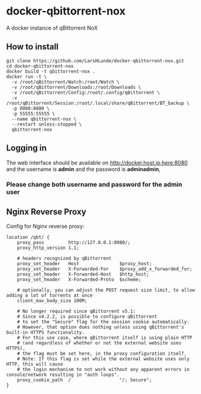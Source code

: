 # docker-qbittorrent-nox
A docker instance of qBittorrent NoX

## How to install
```
git clone https://github.com/LarsHLunde/docker-qbittorrent-nox.git
cd docker-qbittorrent-nox
docker build -t qbittorrent-nox .
docker run -t \
  -v /root/qBittorrent/Watch:/root/Watch \
  -v /root/qBittorrent/Downloads:/root/Downloads \
  -v /root/qBittorrent/Config:/root/.config/qBittorrent \
  -v /root/qBittorrent/Session:/root/.local/share/qBittorrent/BT_backup \
  -p 8080:8080 \
  -p 55555:55555 \
  --name qbittorrent-nox \
  --restart unless-stopped \
  qbittorrent-nox
```
## Logging in  
The web interface should be available on http://docker.host.ip.here:8080  
and the username is **admin** and the password is **adminadmin**,  
### Please change both username and password for the admin user  
## Nginx Reverse Proxy
Config for Nginx reverse proxy:  
```
location /qbt/ {
    proxy_pass         http://127.0.0.1:8080/;
    proxy_http_version 1.1;

    # headers recognized by qBittorrent
    proxy_set_header   Host               $proxy_host;
    proxy_set_header   X-Forwarded-For    $proxy_add_x_forwarded_for;
    proxy_set_header   X-Forwarded-Host   $http_host;
    proxy_set_header   X-Forwarded-Proto  $scheme;

    # optionally, you can adjust the POST request size limit, to allow adding a lot of torrents at once
    client_max_body_size 100M;

    # No longer required since qBittorrent v5.1:
    # Since v4.2.2, is possible to configure qBittorrent
    # to set the "Secure" flag for the session cookie automatically.
    # However, that option does nothing unless using qBittorrent's built-in HTTPS functionality.
    # For this use case, where qBittorrent itself is using plain HTTP
    # (and regardless of whether or not the external website uses HTTPS),
    # the flag must be set here, in the proxy configuration itself.
    # Note: If this flag is set while the external website uses only HTTP, this will cause
    # the login mechanism to not work without any apparent errors in console/network resulting in "auth loops".
    proxy_cookie_path  /                  "/; Secure";
}
```
